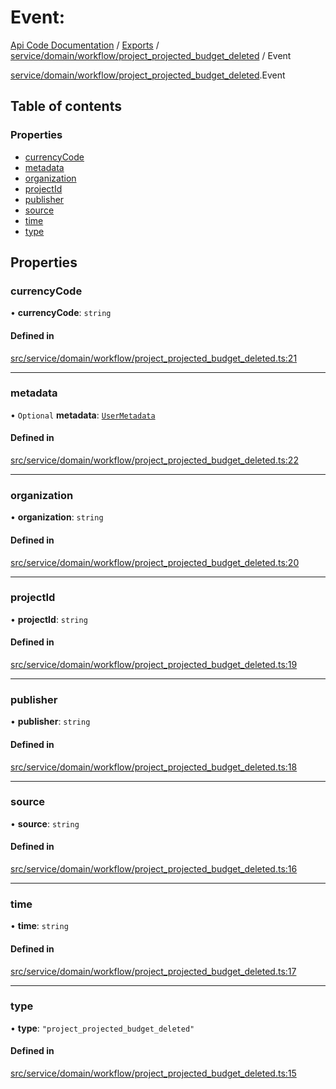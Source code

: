 # Event: 
 
[Api Code Documentation](../README.md) / [Exports](../modules.md) / [service/domain/workflow/project\_projected\_budget\_deleted](../modules/service_domain_workflow_project_projected_budget_deleted.md) / Event

[service/domain/workflow/project\_projected\_budget\_deleted](../modules/service_domain_workflow_project_projected_budget_deleted.md).Event

## Table of contents

### Properties

- [currencyCode](service_domain_workflow_project_projected_budget_deleted.Event.md#currencycode)
- [metadata](service_domain_workflow_project_projected_budget_deleted.Event.md#metadata)
- [organization](service_domain_workflow_project_projected_budget_deleted.Event.md#organization)
- [projectId](service_domain_workflow_project_projected_budget_deleted.Event.md#projectid)
- [publisher](service_domain_workflow_project_projected_budget_deleted.Event.md#publisher)
- [source](service_domain_workflow_project_projected_budget_deleted.Event.md#source)
- [time](service_domain_workflow_project_projected_budget_deleted.Event.md#time)
- [type](service_domain_workflow_project_projected_budget_deleted.Event.md#type)

## Properties

### currencyCode

• **currencyCode**: `string`

#### Defined in

[src/service/domain/workflow/project_projected_budget_deleted.ts:21](https://github.com/openkfw/TruBudget/blob/086d599/api/src/service/domain/workflow/project_projected_budget_deleted.ts#L21)

___

### metadata

• `Optional` **metadata**: [`UserMetadata`](../modules/service_domain_metadata.md#usermetadata)

#### Defined in

[src/service/domain/workflow/project_projected_budget_deleted.ts:22](https://github.com/openkfw/TruBudget/blob/086d599/api/src/service/domain/workflow/project_projected_budget_deleted.ts#L22)

___

### organization

• **organization**: `string`

#### Defined in

[src/service/domain/workflow/project_projected_budget_deleted.ts:20](https://github.com/openkfw/TruBudget/blob/086d599/api/src/service/domain/workflow/project_projected_budget_deleted.ts#L20)

___

### projectId

• **projectId**: `string`

#### Defined in

[src/service/domain/workflow/project_projected_budget_deleted.ts:19](https://github.com/openkfw/TruBudget/blob/086d599/api/src/service/domain/workflow/project_projected_budget_deleted.ts#L19)

___

### publisher

• **publisher**: `string`

#### Defined in

[src/service/domain/workflow/project_projected_budget_deleted.ts:18](https://github.com/openkfw/TruBudget/blob/086d599/api/src/service/domain/workflow/project_projected_budget_deleted.ts#L18)

___

### source

• **source**: `string`

#### Defined in

[src/service/domain/workflow/project_projected_budget_deleted.ts:16](https://github.com/openkfw/TruBudget/blob/086d599/api/src/service/domain/workflow/project_projected_budget_deleted.ts#L16)

___

### time

• **time**: `string`

#### Defined in

[src/service/domain/workflow/project_projected_budget_deleted.ts:17](https://github.com/openkfw/TruBudget/blob/086d599/api/src/service/domain/workflow/project_projected_budget_deleted.ts#L17)

___

### type

• **type**: ``"project_projected_budget_deleted"``

#### Defined in

[src/service/domain/workflow/project_projected_budget_deleted.ts:15](https://github.com/openkfw/TruBudget/blob/086d599/api/src/service/domain/workflow/project_projected_budget_deleted.ts#L15)
